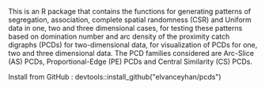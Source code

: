This is an R package that contains the functions for generating patterns of segregation, association, complete spatial randomness (CSR) and Uniform data in one, two and three dimensional cases, for testing these patterns based on domination number and arc density of the proximity catch digraphs (PCDs) for two-dimensional data, for visualization of PCDs for one, two and three dimensional data. The PCD families considered are Arc-Slice (AS) PCDs, Proportional-Edge (PE) PCDs and Central Similarity (CS) PCDs.


Install from GitHub :  devtools::install_github("elvanceyhan/pcds")
